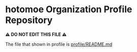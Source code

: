 # hotomoe Organization Profile Repository
**⚠️ DO NOT EDIT THIS FILE ⚠️**

The file that shown in profile is [profile/README.md](https://github.com/hotomoe/.github/profile/README.md)

